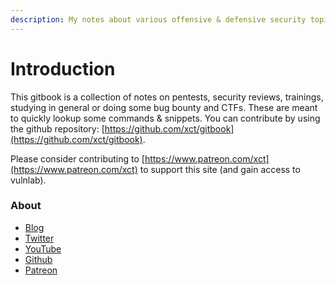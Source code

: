 ```yaml
---
description: My notes about various offensive & defensive security topics
---
```


# Introduction

This gitbook is a collection of notes on pentests, security reviews, trainings, studying in general or doing  some bug bounty and CTFs. These are meant to quickly lookup some commands & snippets. You can contribute by using the github repository: [https://github.com/xct/gitbook](https://github.com/xct/gitbook).

Please consider contributing to [https://www.patreon.com/xct](https://www.patreon.com/xct) to support this site (and gain access to vulnlab).



### About&#x20;

* [Blog](https://vulndev.io)
* [Twitter](https://twitter.com/xct\_de)
* [YouTube](https://www.youtube.com/xct\_de)
* [Github](https://github.com/xct)
* [Patreon](https://www.patreon.com/xct)
